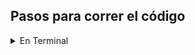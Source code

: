 ## Pasos para correr el código

<!-- TABLE OF CONTENTS -->
<details>
  <summary>En Terminal</summary>
  <ol>
    <li>
      <a>Descargar toda la carpeta del ejercicio, o bien solo el archivo .py que se desea correr</a>
      
      <a>Abrir la terminal o Command Prompt (CMD) de la computadora<a/>
        
      <a>Utilizando el comando "cd" en la terminal, dirigirse al directorio donde se encuentra el archivo</a>
        
      <a>Ingresar el comando python3 + nombre del archivo.py </a>
    </li>
  </ol>
